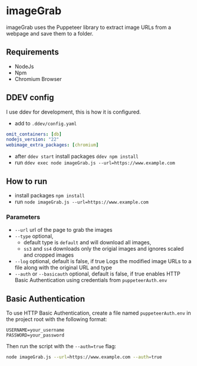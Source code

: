 # imageGrab 

imageGrab uses the Puppeteer library to extract image URLs from a webpage and save them to a folder. 

## Requirements

- NodeJs
- Npm
- Chromium Browser

## DDEV config

I use ddev for development, this is how it is configured.

-  add to `.ddev/config.yaml`

```yaml
omit_containers: [db]
nodejs_version: "22"
webimage_extra_packages: [chromium]
```

- after `ddev start` install packages `ddev npm install`
- run `ddev exec node imageGrab.js --url=https://www.example.com`

## How to run
- install packages `npm install`
- run `node imageGrab.js --url=https://www.example.com`

### Parameters

 - `--url` url of the page to grab the images
 - `--type` optional, 
    - default type is `default` and will download all images, 
    - `ss3` and `ss4` downloads only the origial images and ignores scaled and cropped images
 - `--log` optional, default is false, if true Logs the modified image URLs to a file along with the original URL and type
 - `--auth` or `--basicauth` optional, default is false, if true enables HTTP Basic Authentication using credentials from `puppeteerAuth.env`

## Basic Authentication

To use HTTP Basic Authentication, create a file named `puppeteerAuth.env` in the project root with the following format:

```
USERNAME=your_username
PASSWORD=your_password
```

Then run the script with the `--auth=true` flag:

```bash
node imageGrab.js --url=https://www.example.com --auth=true
```